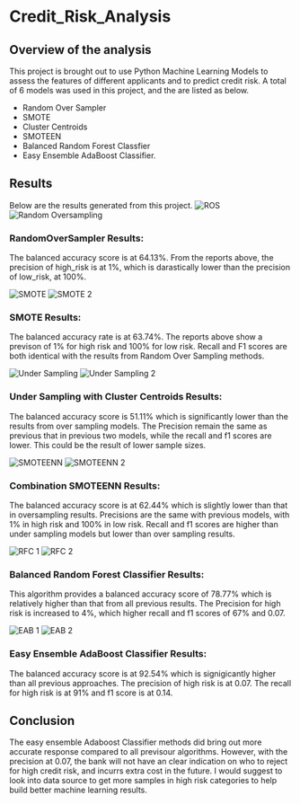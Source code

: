 # Credit_Risk_Analysis  
## Overview of the analysis
This project is brought out to use Python Machine Learning Models to assess the features of different applicants and to predict credit risk. 
A total of 6 models was used in this project, and the are listed as below.  
- Random Over Sampler
- SMOTE
- Cluster Centroids
- SMOTEEN
- Balanced Random Forest Classfier
- Easy Ensemble AdaBoost Classifier.  

## Results
Below are the results generated from this project.
![ROS](https://user-images.githubusercontent.com/93500353/156940885-e567861a-06fa-48b3-af66-c9918037a1c3.png)
![Random Oversampling](https://user-images.githubusercontent.com/93500353/156940893-2fa27729-cca5-4d3d-a028-31196979b59d.png)
### RandomOverSampler Results:  
The balanced accuracy score is at 64.13%. From the reports above, the precision of high_risk is at 1%, which is darastically lower than the precision of low_risk, at 100%.

![SMOTE](https://user-images.githubusercontent.com/93500353/156941091-c9c7f88b-d615-4c43-a1bf-0584f5331d83.png)
![SMOTE 2](https://user-images.githubusercontent.com/93500353/156941094-385123c2-525b-402b-9d5a-8e871387beaf.png)
### SMOTE Results:  
The balanced accuracy rate is at 63.74%. The reports above show a previson of 1% for high risk and 100% for low risk. Recall and F1 scores are both identical with the results from Random Over Sampling methods.  

![Under Sampling](https://user-images.githubusercontent.com/93500353/156941527-a0e4c283-077d-4da6-9190-c4685c36b554.png)
![Under Sampling 2](https://user-images.githubusercontent.com/93500353/156941532-a5058bc9-8078-488b-8020-ddf21f526295.png)
### Under Sampling with Cluster Centroids Results:  
The balanced accuracy score is 51.11% which is significantly lower than the results from over sampling models. The Precision remain the same as previous that in previous two models, while the recall and f1 scores are lower. This could be the result of lower sample sizes.   
  
![SMOTEENN](https://user-images.githubusercontent.com/93500353/156941743-863f1d89-307a-4cf7-9b9f-09f5990f517d.png)
![SMOTEENN 2](https://user-images.githubusercontent.com/93500353/156941754-92c8c3e1-92f7-4add-9b09-333b0e496374.png)
### Combination SMOTEENN Results:  
The balanced accuracy score is at 62.44% which is slightly lower than that in oversampling results. Precisions are the same with previous models, with 1% in high risk and 100% in low risk. Recall and f1 scores are higher than under sampling models but lower than over sampling results.  

![RFC 1](https://user-images.githubusercontent.com/93500353/156941975-688d5a71-5d99-48d0-980b-f91dd08cd4cf.png)
![RFC 2](https://user-images.githubusercontent.com/93500353/156941979-65943031-3cee-45cc-9df9-246261d0da99.png)
### Balanced Random Forest Classifier Results:  
This algorithm provides a balanced accuracy score of 78.77% which is relatively higher than that from all previous results. The Precision for high risk is increased to 4%, which higher recall and f1 scores of 67% and 0.07.  

![EAB 1](https://user-images.githubusercontent.com/93500353/156942229-db0dd4e1-d593-46b5-8683-a6e42454c374.png)
![EAB 2](https://user-images.githubusercontent.com/93500353/156942254-864367a8-8dc6-48f7-bf63-c80155008222.png)
### Easy Ensemble AdaBoost Classifier Results:  
The balanced accuracy score is at 92.54% which is signigicantly higher than all previous approaches. The precision of high risk is at 0.07. The recall for high risk is at 91% and f1 score is at 0.14.   

## Conclusion
The easy ensemble Adaboost Classifier methods did bring out more accurate response compared to all previsour algorithms. However, with the precision at 0.07, the bank will not have an clear indication on who to reject for high credit risk, and incurrs extra cost in the future. I would suggest to look into data source to get more samples in high risk categories to help build better machine learning results. 
